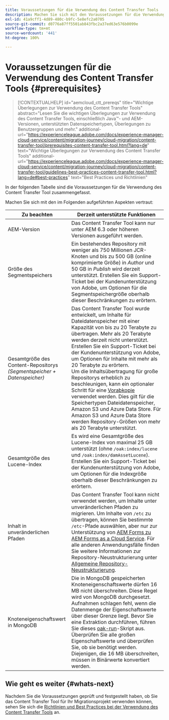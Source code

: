 ```yaml
---
title: Voraussetzungen für die Verwendung des Content Transfer Tools
description: Machen Sie sich mit den Voraussetzungen für die Verwendung des Content Transfer Tools vertraut.
exl-id: 41a9cff1-4d89-480c-b9fc-5e8efc2a0705
source-git-commit: d0776a87ff5501ab843fbc2a37ed63e576b0099e
workflow-type: tm+mt
source-wordcount: '441'
ht-degree: 100%

---
```


# Voraussetzungen für die Verwendung des Content Transfer Tools {#prerequisites}

>[!CONTEXTUALHELP]
>id="aemcloud_ctt_prereqs"
>title="Wichtige Überlegungen zur Verwendung des Content Transfer Tools"
>abstract="Lesen Sie die wichtigen Überlegungen zur Verwendung des Content Transfer Tools, einschließlich Java™- und AEM-Versionen, unterstützten Datenspeichertypen, Überlegungen zu Benutzergruppen und mehr."
>additional-url="https://experienceleague.adobe.com/docs/experience-manager-cloud-service/content/migration-journey/cloud-migration/content-transfer-tool/prerequisites-content-transfer-tool.html?lang=de" text="Wichtige Überlegungen zur Verwendung des Content Transfer Tools"
>additional-url="https://experienceleague.adobe.com/docs/experience-manager-cloud-service/content/migration-journey/cloud-migration/content-transfer-tool/guidelines-best-practices-content-transfer-tool.html?lang=de#best-practices" text="Best Practices und Richtlinien"

In der folgenden Tabelle sind die Voraussetzungen für die Verwendung des Content Transfer Tool zusammengefasst.

Machen Sie sich mit den im Folgenden aufgeführten Aspekten vertraut:

| Zu beachten | Derzeit unterstützte Funktionen |
|--------------------------------------------------------------------|--------------------------------------------------------------------------------------------------------------------------------------------------------------------------------------------------------------------------------------------------------------------------------------------------------------------------------------------------------------------------------------------------------------------------------------------------------------------------------------------------------------------------------------------------------------------------------------------------------------------------------------------------------------------------------------------------------------------------------------------------------------------|
| AEM-Version | Das Content Transfer Tool kann nur unter AEM 6.3 oder höheren Versionen ausgeführt werden. |
| Größe des Segmentspeichers | Ein bestehendes Repository mit weniger als 750 Millionen JCR-Knoten und bis zu 500 GB (online komprimierte Größe) in *Author* und 50 GB in *Publish* wird derzeit unterstützt. Erstellen Sie ein Support-Ticket bei der Kundenunterstützung von Adobe, um Optionen für die Segmentspeichergröße oberhalb dieser Beschränkungen zu erörtern. |
| Gesamtgröße des Content-Repositorys <br>*(Segmentspeicher + Datenspeicher)* | Das Content Transfer Tool wurde entwickelt, um Inhalte für Dateidatenspeicher mit einer Kapazität von bis zu 20 Terabyte zu übertragen. Mehr als 20 Terabyte werden derzeit nicht unterstützt. Erstellen Sie ein Support-Ticket bei der Kundenunterstützung von Adobe, um Optionen für Inhalte mit mehr als 20 Terabyte zu erörtern. <br>Um die Inhaltsübertragung für große Repositorys erheblich zu beschleunigen, kann ein optionaler Schritt für eine [Vorabkopie](https://experienceleague.adobe.com/docs/experience-manager-cloud-service/content/migration-journey/cloud-migration/content-transfer-tool/handling-large-content-repositories.html?lang=de#setting-up-pre-copy-step) verwendet werden. Dies gilt für die Speichertypen Dateidatenspeicher, Amazon S3 und Azure Data Store. Für Amazon S3 und Azure Data Store werden Repository-Größen von mehr als 20 Terabyte unterstützt. |
| Gesamtgröße des Lucene-Index | Es wird eine Gesamtgröße des Lucene-Index von maximal 25 GB unterstützt (ohne `/oak:index/lucene` und `/oak:index/damAssetLucene`). Erstellen Sie ein Support-Ticket bei der Kundenunterstützung von Adobe, um Optionen für die Indexgröße oberhalb dieser Beschränkungen zu erörtern. |
| Inhalt in unveränderlichen Pfaden | Das Content Transfer Tool kann nicht verwendet werden, um Inhalte unter unveränderlichen Pfaden zu migrieren. Um Inhalte von `/etc` zu übertragen, können Sie bestimmte `/etc`-Pfade auswählen, aber nur zur Unterstützung von [AEM Forms zu AEM Forms as a Cloud Service](https://experienceleague.adobe.com/docs/experience-manager-cloud-service/content/forms/setup-configure-migrate/migrate-to-forms-as-a-cloud-service.html?lang=de#paths-of-various-aem-forms-specific-assets). Für alle anderen Anwendungsfälle finden Sie weitere Informationen zur Repository-Neustrukturierung unter [Allgemeine Repository-Neustrukturierung](https://experienceleague.adobe.com/docs/experience-manager-65/deploying/restructuring/all-repository-restructuring-in-aem-6-5.html?lang=de). |
| Knoteneigenschaftswert in MongoDB | Die in MongoDB gespeicherten Knoteneigenschaftswerte dürfen 16 MB nicht überschreiten. Diese Regel wird von MongoDB durchgesetzt. Aufnahmen schlagen fehl, wenn die Datenmenge der Eigenschaftswerte über dieser Grenze liegt. Bevor Sie eine Extraktion durchführen, führen Sie dieses [oak-run](https://repo1.maven.org/maven2/org/apache/jackrabbit/oak-run/1.38.0/oak-run-1.38.0.jar)-Skript aus. Überprüfen Sie alle großen Eigenschaftswerte und überprüfen Sie, ob sie benötigt werden. Diejenigen, die 16 MB überschreiten, müssen in Binärwerte konvertiert werden. |

## Wie geht es weiter {#whats-next}

Nachdem Sie die Voraussetzungen geprüft und festgestellt haben, ob Sie das Content Transfer Tool für Ihr Migrationsprojekt verwenden können, sehen Sie sich die [Richtlinien und Best Practices bei der Verwendung des Content Transfer Tools](https://experienceleague.adobe.com/docs/experience-manager-cloud-service/content/migration-journey/cloud-migration/content-transfer-tool/guidelines-best-practices-content-transfer-tool.html?lang=de) an.
